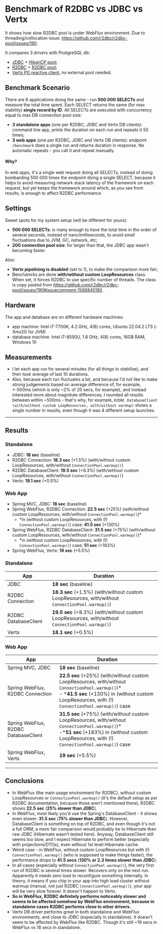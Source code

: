 # Benchmark of R2DBC vs JDBC vs Vertx
It shows how slow R2DBC pool is under WebFlux environment. Due to threading/collocation issue: https://github.com/r2dbc/r2dbc-pool/issues/190.

It compares 3 drivers with PostgreSQL db:
- [JDBC](https://pages.github.com/) + [HikariCP pool](https://github.com/brettwooldridge/HikariCP);
- [R2DBC](https://github.com/pgjdbc/r2dbc-postgresql) + [R2DBC pool](https://github.com/r2dbc/r2dbc-pool/);
- [Vertx PG reactive client](https://github.com/eclipse-vertx/vertx-sql-client), no external pool needed.

## Benchmark Scenario
There are 6 applications doing the same - run **500 000 SELECTs** and measure the total time spent. Each SELECT returns the same (for max stability) **single record by ID**. All SELECTs are executed with concurrency equal to max DB connection pool size:
- **3 standalone apps** (one per R2DBC, JDBC and Vertx DB clients): command line app, prints the duration on each run and repeats it 50 times;
- **3 web apps** (one per R2DBC, JDBC and Vertx DB clients): endpoint `/benchmark` does a single run and returns duration in response. No automatic repeats - you call it and repeat manually.

#### Why?
In web apps, it's a single web request doing all SELECTs, instead of doing bombarding 500 000 times the endpoint doing a single SELECT, because it helps to avoid measuring network stack latency of the framework on each request, but yet keeps the framework around which, as you see from results, is enough to affect R2DBC performance.
 
## Settings
Sweet spots for my system setup (will be different for yours):
- **500 000 SELECTs**: is many enough to have the total time in the order of several seconds, instead of nano/milliseconds, to avoid small fluctuations due to JVM, GC, network, etc;
- **200 connection pool size**: for larger than that, the JDBC app wasn't becoming faster.

Also:
- **Vertx pipelining is disabled** (set to 1), to make the comparison more fair;
- Benchamrks are done **with/without custom LoopResources** class. When set, it forces R2DBC to use specific number of threads. The class is copy pasted from https://github.com/r2dbc/r2dbc-pool/issues/190#issuecomment-1566845190 .

## Hardware
The app and database are on different hardware machines:
- app machine: Intel i7-7700K, 4.2 GHz, 4(8) cores, Ubuntu 22.04.2 LTS (-Xmx2G for JVM)
- database machine: Intel i7-8550U, 1.8 GHz, 4(8) cores, 16GB RAM, Windows 10

## Measurements
- I let each app run for several minutes (for all things to stabilize), and then took average of last 10 durations.
- Also, because each run fluctuates a bit, and because I'd not like to make strong judgements based on average difference of, for example, +-500ms (which is only ~2% of 20 secs, for example), and instead interested more about magnitute differences, I rounded all results between within ~500ms - that's why, for example, `R2DBC DatabaseClient (with/without custom LoopResources, with/without warmup)` shows a single number in results, even though it was 4 different setup launches.
----
## Results
### Standalone
- JDBC: **18 sec** (baseline)
- R2DBC Connection: **18.3 sec** (+1.5%) (with/without custom LoopResources, with/without `ConnectionPool.warmup()`)
- R2DBC DatabaseClient: **19.5 sec** (+8.3%) (with/without custom LoopResources, with/without `ConnectionPool.warmup()`)
- Vertx: **18.1 sec** (+0.5%)

### Web App
- Spring MVC, JDBC: **18 sec** (baseline)
- Spring WebFlux, R2DBC Connection: **22.5 sec** (+25%) (with/without custom LoopResources, with/without `ConnectionPool.warmup()`)*
  - *in (without custom LoopResources, with (!) `ConnectionPool.warmup()`) case: **41.5 sec** (+130%)
- Spring WebFlux, R2DBC DatabaseClient: **31.5 sec** (+75%) (with/without custom LoopResources, with/without `ConnectionPool.warmup()`)*
  - *in (without custom LoopResources, with (!) `ConnectionPool.warmup()`) case: **51 sec** (+183%)
- Spring WebFlux, Vertx: **19 sec** (+5.5%)

### Standalone
| App | Duration |
| ------------- | ------------- |
| JDBC | **18 sec** (baseline) |
| R2DBC Connection | **18.3 sec** (+1.5%) (with/without custom LoopResources, with/without `ConnectionPool.warmup()`) |
| R2DBC DatabaseClient | **19.5 sec** (+8.3%) (with/without custom LoopResources, with/without `ConnectionPool.warmup()`) |
| Vertx | **18.1 sec** (+0.5%) |

### Web App
| App | Duration |
| ------------- | ------------- |
| Spring MVC, JDBC | **18 sec** (baseline) |
| Spring WebFlux, R2DBC Connection | **22.5 sec** (+25%) (with/without custom LoopResources, with/without `ConnectionPool.warmup()`)* <br> - \***41.5 sec** (+130%) in (without custom LoopResources, with (!) `ConnectionPool.warmup()`) case |
| Spring WebFlux, R2DBC DatabaseClient | **31.5 sec** (+75%) (with/without custom LoopResources, with/without `ConnectionPool.warmup()`)* <br> -\***51 sec** (+183%) in (without custom LoopResources, with (!) `ConnectionPool.warmup()`) case |
| Spring WebFlux, Vertx | **19 sec** (+5.5%)

----
## Conclusions
- In WebFlux (the main usage environment for R2DBC), without custom LoopResources or `ConnectionPool.warmup()` (it's the default setup as per R2DBC documentation, because those aren't mentioned there), R2DBC shows **22.5 sec** (**25% slower than JDBC**).
- In WebFlux, most likely you'd use the Spring's DatabaseClient - it shows even slower: **31.5 sec** (**75% slower than JDBC**). However, DatabaseClient is something on top of R2DBC, and even though it's not a full ORM, a more fair comparison would probably be to Hibernate than raw JDBC (Hibernate wasn't tested here). Anyway, DatabaseClient still seems too slow, and I expect Hibernate to perform better (especially with projections/DTOs), even without 1st level Hibernate cache.
- Weird case - in WebFlux, without custom LoopResources but with (!) `ConnectionPool.warmup()` (who is supposed to make things faster), the performance drops to **41.5 secs** (**130% or 2.3 times slower than JDBC**).
- In all cases (especially without `ConnectionPool.warmup()`), the very first run of R2DBC is several times slower. Recovers only on the next run. Apparently it needs zero load to reconfigure something internally. In theory, it means if you chip in your app into high load cluster without warmup (manual, not just R2DBC `ConnectionPool.warmup()`), your app will be very slow forever. It doesn't happen to Vertx.
- **So in WebFlux, R2DBC definitely performs noticeably slower and seems to be affected somehow by WebFlux environment, because in standalone cases R2DBC performs close to other drivers.**
- Vertx DB driver performs great in both standalone and WebFlux environments, and close to JDBC (especially in standalone). It doesn't seem to be affected by WebFlux like R2DBC. Though it's still ~19 secs in WebFlux vs 18 secs in standalone.
